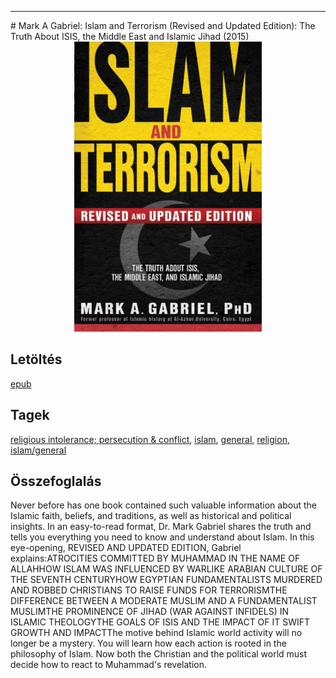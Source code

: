 <hr/>
# <a name="id_906">Mark A Gabriel: Islam and Terrorism (Revised and Updated Edition): The Truth About ISIS, the Middle East and Islamic Jihad (2015)</a>
<center><img src="https://github.com/BercziSandor/calibre_lib/raw/main/main/Mark%20A%20Gabriel/Islam%20and%20Terrorism%20%28Revised%20and%20Up%20%28906%29/cover.jpg" alt="cover" width="300"/></center>

## Letöltés
[epub](https://github.com/BercziSandor/calibre_lib/raw/main/main/Mark%20A%20Gabriel/Islam%20and%20Terrorism%20%28Revised%20and%20Up%20%28906%29/Islam%20and%20Terrorism%20%28Revised%20an%20-%20Mark%20A%20Gabriel.epub)

## Tagek
[religious intolerance; persecution & conflict](https://github.com/berczisandor/calibre_lib/blob/main/main/_tags/religious%20intolerance%3b%20persecution%20%26%20conflict.md), [islam](https://github.com/berczisandor/calibre_lib/blob/main/main/_tags/islam.md), [general](https://github.com/berczisandor/calibre_lib/blob/main/main/_tags/general.md), [religion](https://github.com/berczisandor/calibre_lib/blob/main/main/_tags/religion.md), [islam/general](https://github.com/berczisandor/calibre_lib/blob/main/main/_tags/islam_general.md)

## Összefoglalás
<div>
<p>Never before has one book contained such valuable information about the Islamic faith, beliefs, and traditions, as well as historical and political insights. In an easy-to-read format, Dr. Mark Gabriel shares the truth and tells you everything you need to know and understand about Islam. In this eye-opening, REVISED AND UPDATED EDITION, Gabriel explains:ATROCITIES COMMITTED BY MUHAMMAD IN THE NAME OF ALLAHHOW ISLAM WAS INFLUENCED BY WARLIKE ARABIAN CULTURE OF THE SEVENTH CENTURYHOW EGYPTIAN FUNDAMENTALISTS MURDERED AND ROBBED CHRISTIANS TO RAISE FUNDS FOR TERRORISMTHE DIFFERENCE BETWEEN A MODERATE MUSLIM AND A FUNDAMENTALIST MUSLIMTHE PROMINENCE OF JIHAD (WAR AGAINST INFIDELS) IN ISLAMIC THEOLOGYTHE GOALS OF ISIS AND THE IMPACT OF IT SWIFT GROWTH AND IMPACTThe motive behind Islamic world activity will no longer be a mystery. You will learn how each action is rooted in the philosophy of Islam. Now both the Christian and the political world must decide how to react to Muhammad's revelation.</p></div>


